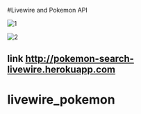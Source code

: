#Livewire and Pokemon API

![1](https://user-images.githubusercontent.com/54117382/95276044-8186c180-0820-11eb-9c07-47dbe0200c7e.PNG)

![2](https://user-images.githubusercontent.com/54117382/95276081-97948200-0820-11eb-94a6-e2ebea898940.PNG)

## link http://pokemon-search-livewire.herokuapp.com
# livewire_pokemon
